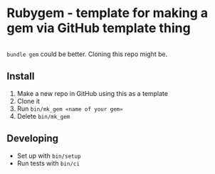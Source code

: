 # Rubygem - template for making a gem via GitHub template thing

[![<sustainable-rails>](https://circleci.com/gh/sustainable-rails/rubygem.svg?style=shield)](https://app.circleci.com/pipelines/github/sustainable-rails/rubygem)

`bundle gem` could be better.  Cloning this repo might be.

## Install

1. Make a new repo in GitHub using this as a template
1. Clone it
1. Run `bin/mk_gem «name of your gem»`
1. Delete `bin/mk_gem`

## Developing

* Set up with `bin/setup`
* Run tests with `bin/ci`

